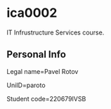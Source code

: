 # ica0002

IT Infrustructure Services course. 

## Personal Info

Legal name=Pavel Rotov

UniID=paroto

Student code=220679IVSB
